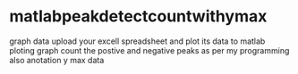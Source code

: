 # matlabpeakdetectcountwithymax
graph data upload your excell spreadsheet and plot its data to matlab 
ploting graph count the postive and negative peaks as per my programming
also anotation y max data
